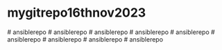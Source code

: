 # mygitrepo16thnov2023
#   a n s i b l e r e p o  
 # ansiblerepo
#   a n s i b l e r e p o  
 #   a n s i b l e r e p o  
 # ansiblerepo
#   a n s i b l e r e p o  
 # ansiblerepo
#   a n s i b l e r e p o  
 # ansiblerepo
